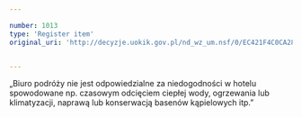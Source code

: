 ```yaml
---

number: 1013
type: 'Register item'
original_uri: 'http://decyzje.uokik.gov.pl/nd_wz_um.nsf/0/EC421F4C0CA28F42C12572DD003297A1?OpenDocument'


---
```


„Biuro podróży nie jest odpowiedzialne za niedogodności w hotelu spowodowane np. czasowym odcięciem ciepłej wody, ogrzewania lub klimatyzacji, naprawą lub konserwacją basenów kąpielowych itp.”
